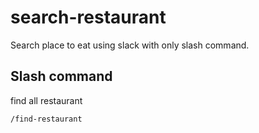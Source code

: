 # search-restaurant
Search place to eat using slack with only slash command.

## Slash command
find all restaurant
```
/find-restaurant
```
